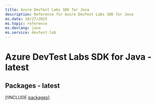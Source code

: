 ```yaml
---
title: Azure DevTest Labs SDK for Java
description: Reference for Azure DevTest Labs SDK for Java
ms.date: 10/27/2025
ms.topic: reference
ms.devlang: java
ms.service: devtest-lab
---
```

# Azure DevTest Labs SDK for Java - latest
## Packages - latest
[!INCLUDE [packages](devtest-labs-index.md)]
